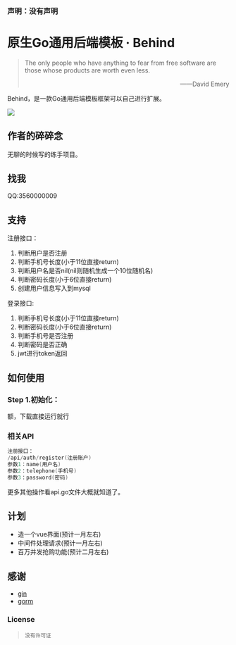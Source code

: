 

### 声明：没有声明

# 原生Go通用后端模板 · Behind

> The only people who have anything to fear from free software are those whose products are worth even less. 
>
> <p align="right">——David Emery</p>

Behind，是一款Go通用后端模板框架可以自己进行扩展。

![](https://img.shields.io/badge/language-java-brightgreen.svg)

## 作者的碎碎念

无聊的时候写的练手项目。


## 找我

QQ:3560000009

## 支持

注册接口：
1. 判断用户是否注册
2. 判断手机号长度(小于11位直接return)
3. 判断用户名是否nil(nil则随机生成一个10位随机名)
4. 判断密码长度(小于6位直接return)
5. 创建用户信息写入到mysql

登录接口:
1. 判断手机号长度(小于11位直接return)
2. 判断密码长度(小于6位直接return)
3. 判断手机号是否注册
4. 判断密码是否正确
5. jwt进行token返回

## 如何使用

### Step 1.初始化：

额，下载直接运行就行



### 相关API

```Go
注册接口：
/api/auth/register(注册账户)
参数1：name(用户名)
参数2：telephone(手机号)
参数3：password(密码)
```

更多其他操作看api.go文件大概就知道了。



## 计划

 - 造一个vue界面(预计一月左右)
 - 中间件处理请求(预计一月左右)
 - 百万并发抢购功能(预计二月左右)

## 感谢

- [gin](https://github.com/gin-gonic/gin)
- [gorm](https://github.com/jinzhu/gorm)

### License

> ```
> 没有许可证
> ```
